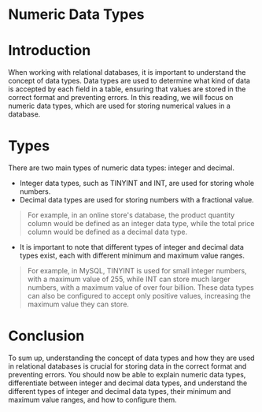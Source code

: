 # Numeric Data Types

# Introduction

When working with relational databases, it is important to understand the concept of data types. Data types are used to determine what kind of data is accepted by each field in a table, ensuring that values are stored in the correct format and preventing errors. In this reading, we will focus on numeric data types, which are used for storing numerical values in a database.

# Types

There are two main types of numeric data types: integer and decimal.

- Integer data types, such as TINYINT and INT, are used for storing whole numbers.
- Decimal data types are used for storing numbers with a fractional value.

> For example, in an online store's database, the product quantity column would be defined as an integer data type, while the total price column would be defined as a decimal data type.
> 
- It is important to note that different types of integer and decimal data types exist, each with different minimum and maximum value ranges.

> For example, in MySQL, TINYINT is used for small integer numbers, with a maximum value of 255, while INT can store much larger numbers, with a maximum value of over four billion. These data types can also be configured to accept only positive values, increasing the maximum value they can store.
> 

# Conclusion

To sum up, understanding the concept of data types and how they are used in relational databases is crucial for storing data in the correct format and preventing errors. You should now be able to explain numeric data types, differentiate between integer and decimal data types, and understand the different types of integer and decimal data types, their minimum and maximum value ranges, and how to configure them.